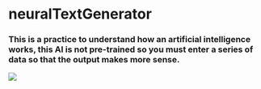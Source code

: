 <p align="center">

# neuralTextGenerator
### This is a practice to understand how an artificial intelligence works, this AI is not pre-trained so you must enter a series of data so that the output makes more sense.
<img src="https://media.discordapp.net/attachments/786757311422398465/788658656186859540/Captura_de_Pantalla_2020-12-16_a_las_12.47.40_a.m..png?width=1703&height=908">

</p>
